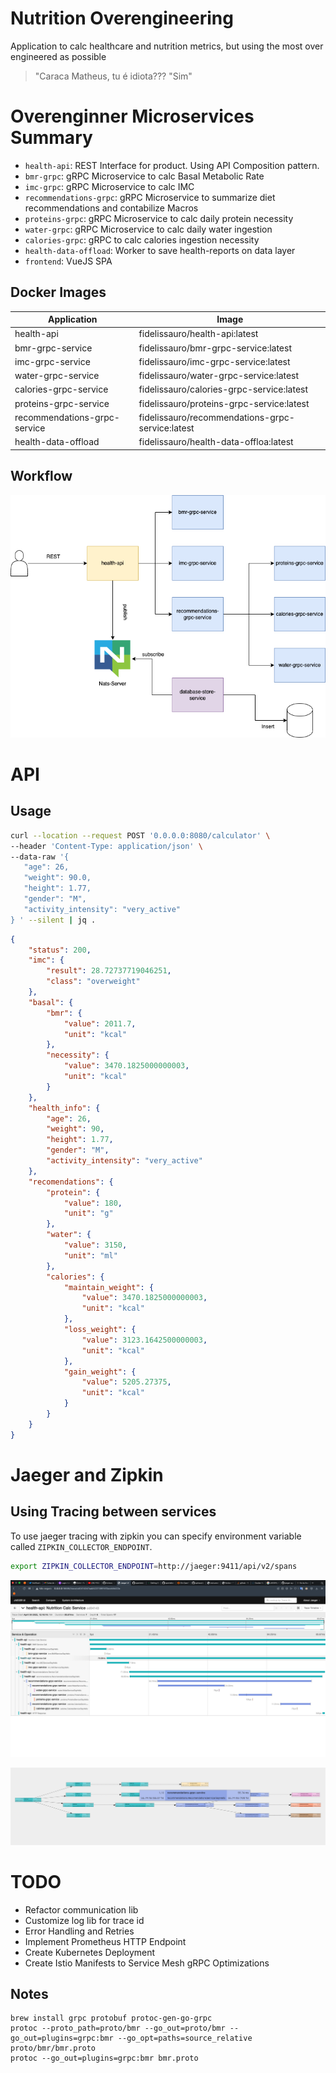# Nutrition Overengineering
Application to calc healthcare and nutrition metrics, but using the most over engineered as possible

> "Caraca Matheus, tu é idiota??? 
> "Sim"


# Overenginner Microservices Summary

* `health-api`: REST Interface for product. Using API Composition pattern. 
* `bmr-grpc`: gRPC Microservice to calc Basal Metabolic Rate
* `imc-grpc`: gRPC Microservice to calc IMC 
* `recommendations-grpc`: gRPC Microservice to summarize diet recommendations and contabilize Macros
* `proteins-grpc`: gRPC Microservice to calc daily protein necessity
* `water-grpc`: gRPC Microservice to calc daily water ingestion
* `calories-grpc`: gRPC to calc calories ingestion necessity
* `health-data-offload`: Worker to save health-reports on data layer
* `frontend`: VueJS SPA

## Docker Images

| Application                   | Image                                             | 
|-------------------------------|---------------------------------------------------|
| health-api                    | fidelissauro/health-api:latest                    |
| bmr-grpc-service              | fidelissauro/bmr-grpc-service:latest              |
| imc-grpc-service              | fidelissauro/imc-grpc-service:latest              |
| water-grpc-service            | fidelissauro/water-grpc-service:latest            |
| calories-grpc-service         | fidelissauro/calories-grpc-service:latest         |
| proteins-grpc-service         | fidelissauro/proteins-grpc-service:latest         |
| recommendations-grpc-service  | fidelissauro/recommendations-grpc-service:latest  | 
| health-data-offload           | fidelissauro/health-data-offloa:latest            | 

## Workflow 

![Workflow](.github/images/workflow.png)

# API  

## Usage 

```bash
curl --location --request POST '0.0.0.0:8080/calculator' \
--header 'Content-Type: application/json' \
--data-raw '{ 
   "age": 26,
   "weight": 90.0,
   "height": 1.77,
   "gender": "M", 
   "activity_intensity": "very_active"
} ' --silent | jq .
```

```json
{
    "status": 200,
    "imc": {
        "result": 28.72737719046251,
        "class": "overweight"
    },
    "basal": {
        "bmr": {
            "value": 2011.7,
            "unit": "kcal"
        },
        "necessity": {
            "value": 3470.1825000000003,
            "unit": "kcal"
        }
    },
    "health_info": {
        "age": 26,
        "weight": 90,
        "height": 1.77,
        "gender": "M",
        "activity_intensity": "very_active"
    },
    "recomendations": {
        "protein": {
            "value": 180,
            "unit": "g"
        },
        "water": {
            "value": 3150,
            "unit": "ml"
        },
        "calories": {
            "maintain_weight": {
                "value": 3470.1825000000003,
                "unit": "kcal"
            },
            "loss_weight": {
                "value": 3123.1642500000003,
                "unit": "kcal"
            },
            "gain_weight": {
                "value": 5205.27375,
                "unit": "kcal"
            }
        }
    }
}
```

# Jaeger and Zipkin

## Using Tracing between services 

To use jaeger tracing with zipkin you can specify environment variable called `ZIPKIN_COLLECTOR_ENDPOINT`. 

```bash
export ZIPKIN_COLLECTOR_ENDPOINT=http://jaeger:9411/api/v2/spans
```

![Jaeger Tracing](.github/images/jaeger-tracing.png)

![Jaeger Map](.github/images/jaeger-map.png)



# TODO
* Refactor communication lib 
* Customize log lib for trace id
* Error Handling and Retries
* Implement Prometheus HTTP Endpoint
* Create Kubernetes Deployment
* Create Istio Manifests to Service Mesh gRPC Optimizations

## Notes 

```
brew install grpc protobuf protoc-gen-go-grpc
protoc --proto_path=proto/bmr --go_out=proto/bmr --go_out=plugins=grpc:bmr --go_opt=paths=source_relative proto/bmr/bmr.proto
protoc --go_out=plugins=grpc:bmr bmr.proto
```